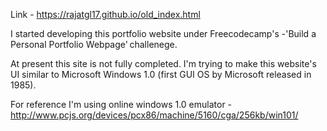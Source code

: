 Link - https://rajatgl17.github.io/old_index.html

I started developing this portfolio website under Freecodecamp's -'Build a Personal Portfolio Webpage' challenege.

At present this site is not fully completed. I'm trying to make this website's UI similar to Microsoft Windows 1.0 (first GUI OS by Microsoft released in 1985).

For reference I'm using online windows 1.0 emulator - http://www.pcjs.org/devices/pcx86/machine/5160/cga/256kb/win101/
